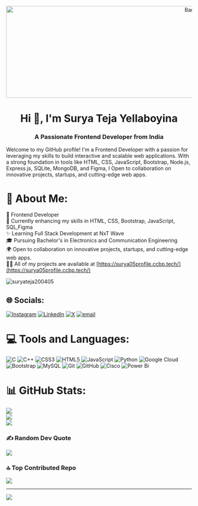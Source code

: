 <p align="center">
  <img src="https://res.cloudinary.com/dunateixc/image/upload/v1741885858/git1_r2kjsg.jpg" alt="Banner" width="1000px" height="250px"/>
</p>

<h1 align="center">Hi 👋, I'm Surya Teja Yellaboyina</h1>
<h3 align="center">A Passionate Frontend Developer from India</h3>



Welcome to my GitHub profile! I'm a Frontend Developer with a passion for leveraging my skills to build interactive and scalable web applications. With a strong foundation in tools like HTML, CSS, JavaScript, Bootstrap, Node.js, Express.js, SQLite, MongoDB, and Figma, I Open to collaboration on innovative projects, startups, and cutting-edge web apps.

# 💫 About Me:
💼 Frontend Developer<br>🌱 Currently enhancing my skills in HTML, CSS, Bootstrap, JavaScript, SQL,Figma<br>✨ Learning Full Stack Development at NxT Wave<br>🎓 Pursuing Bachelor's in Electronics and Communication Engineering<br>🌍 Open to collaboration on innovative projects, startups, and cutting-edge web apps.<br>👨‍💻 All of my projects are available at [https://surya05profile.ccbp.tech/](https://surya05profile.ccbp.tech/)
<p align="left"> <img src="https://komarev.com/ghpvc/?username=suryateja200405&label=Profile%20views&color=0e75b6&style=flat" alt="suryateja200405" /> </p>



## 🌐 Socials:
[![Instagram](https://img.shields.io/badge/Instagram-%23E4405F.svg?logo=Instagram&logoColor=white)](https://instagram.com/https://www.instagram.com/_your.soulfulboy_) [![LinkedIn](https://img.shields.io/badge/LinkedIn-%230077B5.svg?logo=linkedin&logoColor=white)](https://linkedin.com/in/https://www.linkedin.com/in/surya-teja-yellaboyina/) [![X](https://img.shields.io/badge/X-black.svg?logo=X&logoColor=white)](https://x.com/https://x.com/Surya_teja_05) [![email](https://img.shields.io/badge/Email-D14836?logo=gmail&logoColor=white)](mailto:yellaboinasuryateja@gmail.com) 

# 💻 Tools and Languages:
![C](https://img.shields.io/badge/c-%2300599C.svg?style=for-the-badge&logo=c&logoColor=white) ![C++](https://img.shields.io/badge/c++-%2300599C.svg?style=for-the-badge&logo=c%2B%2B&logoColor=white) ![CSS3](https://img.shields.io/badge/css3-%231572B6.svg?style=for-the-badge&logo=css3&logoColor=white) ![HTML5](https://img.shields.io/badge/html5-%23E34F26.svg?style=for-the-badge&logo=html5&logoColor=white) ![JavaScript](https://img.shields.io/badge/javascript-%23323330.svg?style=for-the-badge&logo=javascript&logoColor=%23F7DF1E) ![Python](https://img.shields.io/badge/python-3670A0?style=for-the-badge&logo=python&logoColor=ffdd54) ![Google Cloud](https://img.shields.io/badge/GoogleCloud-%234285F4.svg?style=for-the-badge&logo=google-cloud&logoColor=white) ![Bootstrap](https://img.shields.io/badge/bootstrap-%238511FA.svg?style=for-the-badge&logo=bootstrap&logoColor=white) ![MySQL](https://img.shields.io/badge/mysql-4479A1.svg?style=for-the-badge&logo=mysql&logoColor=white) ![Git](https://img.shields.io/badge/git-%23F05033.svg?style=for-the-badge&logo=git&logoColor=white) ![GitHub](https://img.shields.io/badge/github-%23121011.svg?style=for-the-badge&logo=github&logoColor=white) ![Cisco](https://img.shields.io/badge/cisco-%23049fd9.svg?style=for-the-badge&logo=cisco&logoColor=black) ![Power Bi](https://img.shields.io/badge/power_bi-F2C811?style=for-the-badge&logo=powerbi&logoColor=black)
# 📊 GitHub Stats:
![](https://github-readme-stats.vercel.app/api?username=Suryateja200405&theme=noctis_minimus&hide_border=false&include_all_commits=false&count_private=false)<br/>
![](https://nirzak-streak-stats.vercel.app/?user=Suryateja200405&theme=noctis_minimus&hide_border=false)<br/>
![](https://github-readme-stats.vercel.app/api/top-langs/?username=Suryateja200405&theme=noctis_minimus&hide_border=false&include_all_commits=false&count_private=false&layout=compact)

### ✍️ Random Dev Quote
![](https://quotes-github-readme.vercel.app/api?type=horizontal&theme=radical)

### 🔝 Top Contributed Repo
![](https://github-contributor-stats.vercel.app/api?username=Suryateja200405&limit=5&theme=dark&combine_all_yearly_contributions=true)

---
[![](https://visitcount.itsvg.in/api?id=Suryateja200405&icon=0&color=0)](https://visitcount.itsvg.in)

<!-- Proudly created with GPRM ( https://gprm.itsvg.in ) -->
